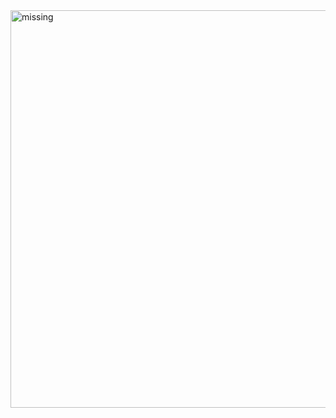 
<img width="636" alt="missing" src="https://user-images.githubusercontent.com/41021436/218179929-34df0f3b-cb1d-4cc1-8132-b31949e21465.png?raw=true">
